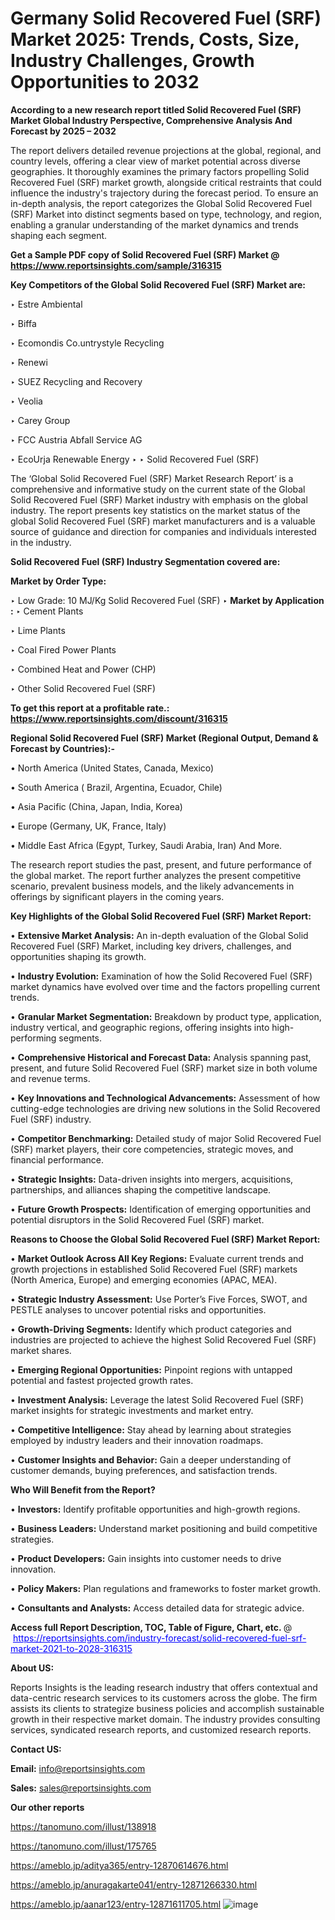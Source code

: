 # Germany Solid Recovered Fuel (SRF) Market 2025: Trends, Costs, Size, Industry Challenges, Growth Opportunities to 2032

<strong>According to a new research report titled Solid Recovered Fuel (SRF) Market Global Industry Perspective, Comprehensive Analysis And Forecast by 2025 – 2032</strong>

The report delivers detailed revenue projections at the global, regional, and country levels, offering a clear view of market potential across diverse geographies. It thoroughly examines the primary factors propelling Solid Recovered Fuel (SRF) market growth, alongside critical restraints that could influence the industry's trajectory during the forecast period. To ensure an in-depth analysis, the report categorizes the Global Solid Recovered Fuel (SRF) Market into distinct segments based on type, technology, and region, enabling a granular understanding of the market dynamics and trends shaping each segment.

<strong>Get a Sample PDF copy of Solid Recovered Fuel (SRF) Market </strong><strong>@<a href=https://www.reportsinsights.com/sample/316315 style=color:#0000ff;> https://www.reportsinsights.com/sample/316315</a></strong></font>

<strong>Key Competitors of the Global Solid Recovered Fuel (SRF) Market are:</strong>

‣ Estre Ambiental

‣ Biffa

‣ Ecomondis
 Co.untrystyle Recycling

‣ Renewi

‣ SUEZ Recycling and Recovery

‣ Veolia

‣ Carey Group

‣ FCC Austria Abfall Service AG

‣ EcoUrja Renewable Energy
‣ 
‣ Solid Recovered Fuel (SRF)

The ‘Global Solid Recovered Fuel (SRF) Market Research Report’ is a comprehensive and informative study on the current state of the Global Solid Recovered Fuel (SRF) Market industry with emphasis on the global industry. The report presents key statistics on the market status of the global Solid Recovered Fuel (SRF) market manufacturers and is a valuable source of guidance and direction for companies and individuals interested in the industry.

<strong>Solid Recovered Fuel (SRF) Industry Segmentation covered are:</strong>

<strong>Market by Order Type: </strong>

‣ Low Grade: 10 MJ/Kg
Solid Recovered Fuel (SRF)
‣ 
<strong>Market by Application :</strong>
‣ Cement Plants

‣ Lime Plants

‣ Coal Fired Power Plants

‣ Combined Heat and Power (CHP)

‣ Other
Solid Recovered Fuel (SRF)

<strong>To get this report at a profitable rate.: <a href=https://www.reportsinsights.com/discount/316315 style=color:#0000ff;>https://www.reportsinsights.com/discount/316315</a></strong></font>

<strong>Regional Solid Recovered Fuel (SRF) Market (Regional Output, Demand &amp; Forecast by Countries):-</strong>

• North America (United States, Canada, Mexico)

• South America ( Brazil, Argentina, Ecuador, Chile)

• Asia Pacific (China, Japan, India, Korea)

• Europe (Germany, UK, France, Italy)

• Middle East Africa (Egypt, Turkey, Saudi Arabia, Iran) And More.

The research report studies the past, present, and future performance of the global market. The report further analyzes the present competitive scenario, prevalent business models, and the likely advancements in offerings by significant players in the coming years.

<strong>Key Highlights of the Global Solid Recovered Fuel (SRF) Market Report:</strong>

• <strong>Extensive Market Analysis:</strong> An in-depth evaluation of the Global Solid Recovered Fuel (SRF) Market, including key drivers, challenges, and opportunities shaping its growth.

• <strong>Industry Evolution:</strong> Examination of how the Solid Recovered Fuel (SRF) market dynamics have evolved over time and the factors propelling current trends.

• <strong>Granular Market Segmentation:</strong> Breakdown by product type, application, industry vertical, and geographic regions, offering insights into high-performing segments.

• <strong>Comprehensive Historical and Forecast Data:</strong> Analysis spanning past, present, and future Solid Recovered Fuel (SRF) market size in both volume and revenue terms.

• <strong>Key Innovations and Technological Advancements:</strong> Assessment of how cutting-edge technologies are driving new solutions in the Solid Recovered Fuel (SRF) industry.

• <strong>Competitor Benchmarking:</strong> Detailed study of major Solid Recovered Fuel (SRF) market players, their core competencies, strategic moves, and financial performance.

• <strong>Strategic Insights:</strong> Data-driven insights into mergers, acquisitions, partnerships, and alliances shaping the competitive landscape.

• <strong>Future Growth Prospects:</strong> Identification of emerging opportunities and potential disruptors in the Solid Recovered Fuel (SRF) market.

<strong>Reasons to Choose the Global Solid Recovered Fuel (SRF) Market Report:</strong>

• <strong>Market Outlook Across All Key Regions:</strong> Evaluate current trends and growth projections in established Solid Recovered Fuel (SRF) markets (North America, Europe) and emerging economies (APAC, MEA).

• <strong>Strategic Industry Assessment:</strong> Use Porter’s Five Forces, SWOT, and PESTLE analyses to uncover potential risks and opportunities.

• <strong>Growth-Driving Segments:</strong> Identify which product categories and industries are projected to achieve the highest Solid Recovered Fuel (SRF) market shares.

• <strong>Emerging Regional Opportunities:</strong> Pinpoint regions with untapped potential and fastest projected growth rates.

• <strong>Investment Analysis:</strong> Leverage the latest Solid Recovered Fuel (SRF) market insights for strategic investments and market entry.

• <strong>Competitive Intelligence:</strong> Stay ahead by learning about strategies employed by industry leaders and their innovation roadmaps.

• <strong>Customer Insights and Behavior:</strong> Gain a deeper understanding of customer demands, buying preferences, and satisfaction trends.

<strong>Who Will Benefit from the Report?</strong>

• <strong>Investors:</strong> Identify profitable opportunities and high-growth regions.

• <strong>Business Leaders:</strong> Understand market positioning and build competitive strategies.

• <strong>Product Developers:</strong> Gain insights into customer needs to drive innovation.

• <strong>Policy Makers:</strong> Plan regulations and frameworks to foster market growth.

• <strong>Consultants and Analysts:</strong> Access detailed data for strategic advice.
</ul>
<strong>Access full Report Description, TOC, Table of Figure, Chart, etc. </strong>@  <a href=https://reportsinsights.com/industry-forecast/solid-recovered-fuel-srf-market-2021-to-2028-316315 style=color:#0000ff;>https://reportsinsights.com/industry-forecast/solid-recovered-fuel-srf-market-2021-to-2028-316315</a></font>

<strong><strong>About US</strong>:</strong>

Reports Insights is the leading research industry that offers contextual and data-centric research services to its customers across the globe. The firm assists its clients to strategize business policies and accomplish sustainable growth in their respective market domain. The industry provides consulting services, syndicated research reports, and customized research reports.

<strong>Contact US:</strong>

<p class=""""><b>Email:</b> <a href=mailto:info@reportsinsights.com>info@reportsinsights.com</a></p>
<p class=""""><b>Sales:</b> <a href=mailto:sales@reportsinsights.com>sales@reportsinsights.com</a></p>

<strong>Our other reports</strong>

<a href=https://tanomuno.com/illust/138918>https://tanomuno.com/illust/138918</a>

<a href=https://tanomuno.com/illust/175765>https://tanomuno.com/illust/175765</a>

<a href=https://ameblo.jp/aditya365/entry-12870614676.html>https://ameblo.jp/aditya365/entry-12870614676.html</a>

<a href=https://ameblo.jp/anuragakarte041/entry-12871266330.html>https://ameblo.jp/anuragakarte041/entry-12871266330.html</a>

<a href=https://ameblo.jp/aanar123/entry-12871611705.html>https://ameblo.jp/aanar123/entry-12871611705.html</a>
![image](https://github.com/user-attachments/assets/497089f3-48dd-44af-8122-2e384561fa53)
